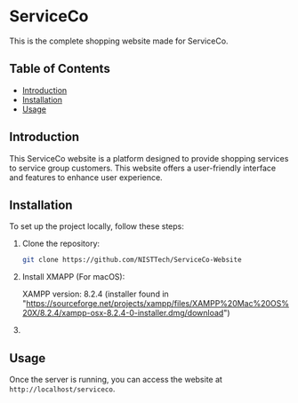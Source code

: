 # ServiceCo

This is the complete shopping website made for ServiceCo.

## Table of Contents

- [Introduction](#introduction)
- [Installation](#installation)
- [Usage](#usage)

## Introduction

This ServiceCo website is a platform designed to provide shopping services to service group customers. This website offers a user-friendly interface and features to enhance user experience.


## Installation

To set up the project locally, follow these steps:

1. Clone the repository:
    ```bash
    git clone https://github.com/NISTTech/ServiceCo-Website
    ```
2. Install XMAPP (For macOS):

   XAMPP version: 8.2.4 (installer found in "https://sourceforge.net/projects/xampp/files/XAMPP%20Mac%20OS%20X/8.2.4/xampp-osx-8.2.4-0-installer.dmg/download")

3. 


## Usage

Once the server is running, you can access the website at `http://localhost/serviceco`.
